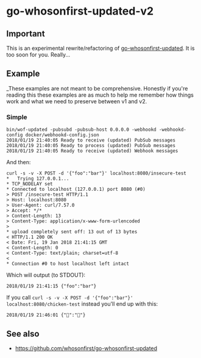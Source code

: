 # go-whosonfirst-updated-v2

## Important

This is an experimental rewrite/refactoring of [go-whosonfirst-updated](https://github.com/whosonfirst/go-whosonfirst-updated-v2). It is too soon for you. Really...

## Example

_These examples are not meant to be comprehensive. Honestly if you're reading this these examples are as much to help me remember how things work and what we need to preserve between v1 and v2.

### Simple

```
bin/wof-updated -pubsubd -pubsub-host 0.0.0.0 -webhookd -webhookd-config docker/webhookd-config.json
2018/01/19 21:40:05 Ready to receive (updated) PubSub messages
2018/01/19 21:40:05 Ready to process (updated) PubSub messages
2018/01/19 21:40:05 Ready to receive (updated) Webhook messages
```

And then:

```
curl -s -v -X POST -d '{"foo":"bar"}' localhost:8080/insecure-test
*   Trying 127.0.0.1...
* TCP_NODELAY set
* Connected to localhost (127.0.0.1) port 8080 (#0)
> POST /insecure-test HTTP/1.1
> Host: localhost:8080
> User-Agent: curl/7.57.0
> Accept: */*
> Content-Length: 13
> Content-Type: application/x-www-form-urlencoded
>
* upload completely sent off: 13 out of 13 bytes
< HTTP/1.1 200 OK
< Date: Fri, 19 Jan 2018 21:41:15 GMT
< Content-Length: 0
< Content-Type: text/plain; charset=utf-8
<
* Connection #0 to host localhost left intact
```

Which will output (to STDOUT):

```
2018/01/19 21:41:15 {"foo":"bar"}
```

If you call `curl -s -v -X POST -d '{"foo":"bar"}' localhost:8080/chicken-test` instead you'll end up with this:

```
2018/01/19 21:46:01 {"🐔":"🐔"}
```

## See also

* https://github.com/whosonfirst/go-whosonfirst-updated
